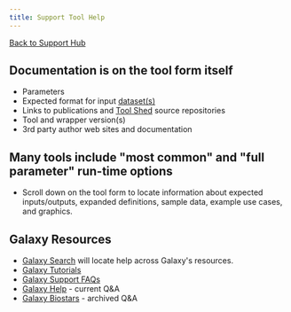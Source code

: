 ```yaml
---
title: Support Tool Help
---
```

[Back to Support Hub](/support/)

## Documentation is on the tool form itself


* Parameters
* Expected format for input [dataset(s)](/learn/managing-datasets/)
* Links to publications and [Tool Shed](/toolshed/) source repositories
* Tool and wrapper version(s)
* 3rd party author web sites and documentation

## Many tools include "most common" and "full parameter" run-time options

* Scroll down on the tool form to locate information about expected inputs/outputs, expanded definitions, sample data, example use cases, and graphics.

## Galaxy Resources

* [Galaxy Search](/search/) will locate help across Galaxy's resources.
* [Galaxy Tutorials](/learn/)
* [Galaxy Support FAQs](/support/)
* [Galaxy Help](https://help.galaxyproject.org/) - current Q&A
* [Galaxy Biostars](https://biostar.usegalaxy.org) - archived Q&A


